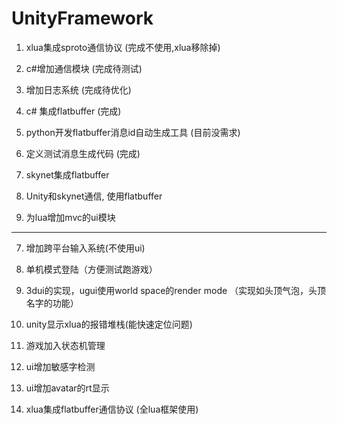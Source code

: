 # UnityFramework

1. xlua集成sproto通信协议 (完成不使用,xlua移除掉)

2. c#增加通信模块 (完成待测试)

5. 增加日志系统 (完成待优化) 

3. c# 集成flatbuffer (完成)

4. python开发flatbuffer消息id自动生成工具 (目前没需求)

5. 定义测试消息生成代码 (完成)

4. skynet集成flatbuffer	

3. Unity和skynet通信, 使用flatbuffer 

4. 为lua增加mvc的ui模块 

---

7. 增加跨平台输入系统(不使用ui)

8. 单机模式登陆（方便测试跑游戏）

9. 3dui的实现，ugui使用world space的render mode （实现如头顶气泡，头顶名字的功能）

10. unity显示xlua的报错堆栈(能快速定位问题)

11. 游戏加入状态机管理

12. ui增加敏感字检测

13. ui增加avatar的rt显示

4. xlua集成flatbuffer通信协议 (全lua框架使用)







